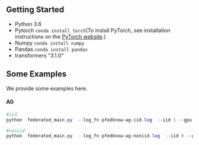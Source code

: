 ## Getting Started

- Python 3.6
- Pytorch  `conda install torch`(To install PyTorch, see installation instructions on the [PyTorch website](https://pytorch.org/get-started/locally).)
- Numpy   `conda install numpy`
- Pandas   `conda install pandas`
- transformers "3.1.0"

## Some Examples

We provide some examples here.

#### AG

```powershell
#iid
python  federated_main.py  --log_fn pfedknow-ag-iid.log  --iid 1 --gpu 1 --gpuid cuda:0 --epochs 200  --dataset ag --num_classes 4 --local_bs 32 --bert_model bert-base-uncased --data_dir /data/ag --task_name a --output_dir logs --label_rate 0.01 --num_users 50 --model TINYBERT --model_G BERT 
```

```powershell
#noniid
python  federated_main.py  --log_fn pfedknow-ag-noniid.log  --iid 0 --gpu 1 --gpuid cuda:0 --epochs 200  --dataset ag --num_classes 4 --local_bs 32 --bert_model bert-base-uncased --data_dir /data/ag --task_name a --output_dir logs --label_rate 0.01 --num_users 50 --model TINYBERT --model_G BERT
```
